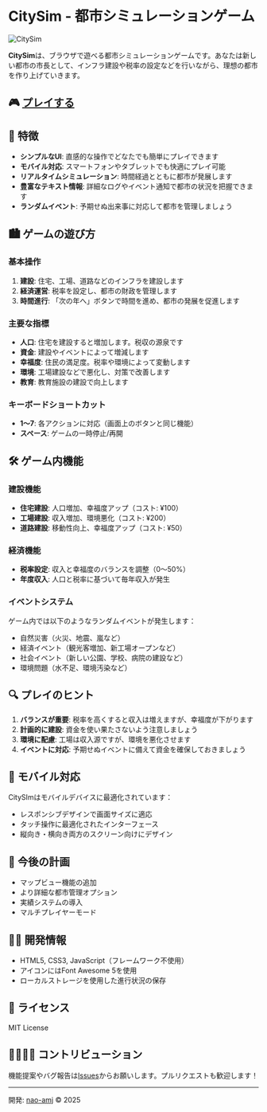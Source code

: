 # CitySim - 都市シミュレーションゲーム

![CitySim](https://raw.githubusercontent.com/nao-amj/CitySim/main/assets/citysim-banner.png)

**CitySim**は、ブラウザで遊べる都市シミュレーションゲームです。あなたは新しい都市の市長として、インフラ建設や税率の設定などを行いながら、理想の都市を作り上げていきます。

## 🎮 [プレイする](https://nao-amj.github.io/CitySim/)

## 📱 特徴

- **シンプルなUI**: 直感的な操作でどなたでも簡単にプレイできます
- **モバイル対応**: スマートフォンやタブレットでも快適にプレイ可能
- **リアルタイムシミュレーション**: 時間経過とともに都市が発展します
- **豊富なテキスト情報**: 詳細なログやイベント通知で都市の状況を把握できます
- **ランダムイベント**: 予期せぬ出来事に対応して都市を管理しましょう

## 🏙️ ゲームの遊び方

### 基本操作

1. **建設**: 住宅、工場、道路などのインフラを建設します
2. **経済運営**: 税率を設定し、都市の財政を管理します
3. **時間進行**: 「次の年へ」ボタンで時間を進め、都市の発展を促進します

### 主要な指標

- **人口**: 住宅を建設すると増加します。税収の源泉です
- **資金**: 建設やイベントによって増減します
- **幸福度**: 住民の満足度。税率や環境によって変動します
- **環境**: 工場建設などで悪化し、対策で改善します
- **教育**: 教育施設の建設で向上します

### キーボードショートカット

- **1〜7**: 各アクションに対応（画面上のボタンと同じ機能）
- **スペース**: ゲームの一時停止/再開

## 🛠️ ゲーム内機能

### 建設機能

- **住宅建設**: 人口増加、幸福度アップ（コスト: ¥100）
- **工場建設**: 収入増加、環境悪化（コスト: ¥200）
- **道路建設**: 移動性向上、幸福度アップ（コスト: ¥50）

### 経済機能

- **税率設定**: 収入と幸福度のバランスを調整（0〜50%）
- **年度収入**: 人口と税率に基づいて毎年収入が発生

### イベントシステム

ゲーム内では以下のようなランダムイベントが発生します：

- 自然災害（火災、地震、嵐など）
- 経済イベント（観光客増加、新工場オープンなど）
- 社会イベント（新しい公園、学校、病院の建設など）
- 環境問題（水不足、環境汚染など）

## 🔍 プレイのヒント

1. **バランスが重要**: 税率を高くすると収入は増えますが、幸福度が下がります
2. **計画的に建設**: 資金を使い果たさないよう注意しましょう
3. **環境に配慮**: 工場は収入源ですが、環境を悪化させます
4. **イベントに対応**: 予期せぬイベントに備えて資金を確保しておきましょう

## 📱 モバイル対応

CitySImはモバイルデバイスに最適化されています：

- レスポンシブデザインで画面サイズに適応
- タッチ操作に最適化されたインターフェース
- 縦向き・横向き両方のスクリーン向けにデザイン

## 🔮 今後の計画

- マップビュー機能の追加
- より詳細な都市管理オプション
- 実績システムの導入
- マルチプレイヤーモード

## 🧑‍💻 開発情報

- HTML5, CSS3, JavaScript（フレームワーク不使用）
- アイコンにはFont Awesome 5を使用
- ローカルストレージを使用した進行状況の保存

## 📄 ライセンス

MIT License

## 👨‍👩‍👧‍👦 コントリビューション

機能提案やバグ報告は[Issues](https://github.com/nao-amj/CitySim/issues)からお願いします。プルリクエストも歓迎します！

---

開発: [nao-amj](https://github.com/nao-amj) © 2025